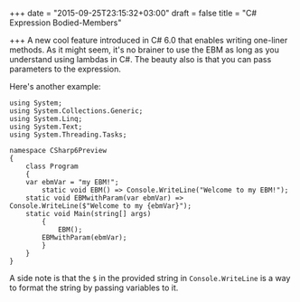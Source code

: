 +++
date = "2015-09-25T23:15:32+03:00"
draft = false
title = "C# Expression Bodied-Members"

+++
A new cool feature introduced in C# 6.0 that enables writing one-liner methods. As it might seem, it's no brainer to use the EBM as long as you understand using lambdas in C#. The beauty also is that you can pass parameters to the expression.

Here's another example:

```CSharp
using System;
using System.Collections.Generic;
using System.Linq;
using System.Text;
using System.Threading.Tasks;

namespace CSharp6Preview
{
    class Program
    {
	var ebmVar = "my EBM!";
        static void EBM() => Console.WriteLine("Welcome to my EBM!");
	static void EBMwithParam(var ebmVar) => Console.WriteLine($"Welcome to my {ebmVar}");
	static void Main(string[] args)
        {
            EBM();
	    EBMwithParam(ebmVar);
        }
    }
}
```
A side note is that the `$` in the provided string in `Console.WriteLine` is a way to format the string by passing variables to it.

